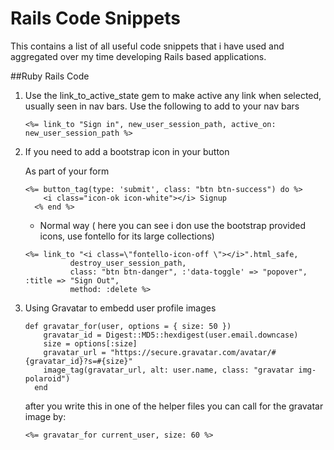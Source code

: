 Rails Code Snippets
=================

This contains a list of all useful code snippets that i have used and aggregated over my time developing Rails based applications.

##Ruby Rails Code
<ol>

<li>Use the link_to_active_state gem to make active any link when selected, usually seen in nav bars. Use the following to add to your nav bars </li>

```
<%= link_to "Sign in", new_user_session_path, active_on: new_user_session_path %>
```
<li>If you need to add a bootstrap icon in your button</li>

As part of your form


```
<%= button_tag(type: 'submit', class: "btn btn-success") do %>
    <i class="icon-ok icon-white"></i> Signup
  <% end %>
```

* Normal way ( here you can see i don use the bootstrap provided icons, use fontello for its large collections)


```
<%= link_to "<i class=\"fontello-icon-off \"></i>".html_safe,
          destroy_user_session_path,
          class: "btn btn-danger", :'data-toggle' => "popover", :title => "Sign Out",
          method: :delete %>
```

<li>Using Gravatar to embedd user profile images</li>

```
def gravatar_for(user, options = { size: 50 })
    gravatar_id = Digest::MD5::hexdigest(user.email.downcase)
    size = options[:size]
    gravatar_url = "https://secure.gravatar.com/avatar/#{gravatar_id}?s=#{size}"
    image_tag(gravatar_url, alt: user.name, class: "gravatar img-polaroid")
  end
```
after you write this in one of the helper files you can call for the gravatar image by:

```
<%= gravatar_for current_user, size: 60 %>
```
</ol>

